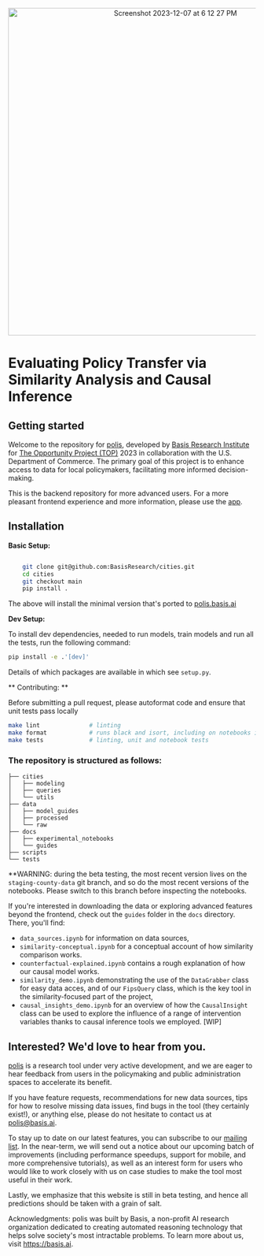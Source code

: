 <p align="center">
  <img width="665" alt="Screenshot 2023-12-07 at 6 12 27 PM" src="https://github.com/BasisResearch/cities/assets/31873755/e2d1f973-ba8c-4d19-9a1a-0b3e431ebd89">
</p>


# Evaluating Policy Transfer via Similarity Analysis and Causal Inference


## Getting started


Welcome to the repository for [polis](http://polis.basis.ai/), developed by [Basis Research Institute](https://www.basis.ai/) for [The Opportunity Project (TOP)](https://opportunity.census.gov/) 2023 in collaboration with the U.S. Department of Commerce. The primary goal of this project is to enhance access to data for local policymakers, facilitating more informed decision-making.

This is the backend repository for more advanced users. For a more pleasant frontend experience and more information, please use the [app](http://polis.basis.ai/).


Installation
------------

**Basic Setup:**

```sh

    git clone git@github.com:BasisResearch/cities.git
    cd cities
    git checkout main
    pip install .
```

The above will install the minimal version that's ported to [polis.basis.ai](http://polis.basis.ai)

**Dev Setup:**

To install dev dependencies, needed to run models, train models and run all the tests, run the following command:

```sh
pip install -e .'[dev]'
```

Details of which packages are available in which see `setup.py`.


** Contributing: **

Before submitting a pull request, please autoformat code and ensure that unit tests pass locally

```sh
make lint              # linting
make format            # runs black and isort, including on notebooks in the docs/ folder
make tests             # linting, unit and notebook tests
```


### The repository is structured as follows:

```
├── cities
│   ├── modeling
│   ├── queries
│   └── utils
├── data
│   ├── model_guides
│   ├── processed
│   └── raw
├── docs
│   ├── experimental_notebooks
│   └── guides
├── scripts
└── tests
```    

**WARNING: during the beta testing, the most recent version lives on the `staging-county-data` git branch, and so do the most recent versions of the notebooks. Please switch to this branch before inspecting the notebooks.

If you're interested in downloading the data or exploring advanced features beyond the frontend, check out the `guides` folder in the `docs` directory. There, you'll find:
- `data_sources.ipynb` for information on data sources,
- `similarity-conceptual.ipynb` for  a conceptual account of how similarity comparison works.
- `counterfactual-explained.ipynb` contains a rough explanation of how our causal model works. 
- `similarity_demo.ipynb` demonstrating the use of the `DataGrabber` class for easy data acces, and of  our `FipsQuery` class, which is the key tool in the similarity-focused part of the project,
- `causal_insights_demo.ipynb` for an overview of how the `CausalInsight` class can be used to explore the influence of a range of intervention variables thanks to causal inference tools we employed. [WIP]

## Interested? We'd love to hear from you.

[polis](http://polis.basis.ai/) is a research tool under very active development, and we are eager to hear feedback from users in the policymaking and public administration spaces to accelerate its benefit.

If you have feature requests, recommendations for new data sources, tips for how to resolve missing data issues, find bugs in the tool (they certainly exist!), or anything else, please do not hesitate to contact us at polis@basis.ai.

To stay up to date on our latest features, you can subscribe to our [mailing list](https://dashboard.mailerlite.com/forms/102625/110535550672308121/share). In the near-term, we will send out a notice about our upcoming batch of improvements (including performance speedups, support for mobile, and more comprehensive tutorials), as well as an interest form for users who would like to work closely with us on case studies to make the tool most useful in their work.

Lastly, we emphasize that this website is still in beta testing, and hence all predictions should be taken with a grain of salt.

Acknowledgments: polis was built by Basis, a non-profit AI research organization dedicated to creating automated reasoning technology that helps solve society's most intractable problems. To learn more about us, visit https://basis.ai.

